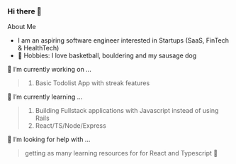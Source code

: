 ### Hi there 👋

About Me
- I am an aspiring software engineer interested in Startups (SaaS, FinTech & HealthTech)
- 🏀 Hobbies: I love basketball, bouldering and my sausage dog


🔭 I’m currently working on ...
  > 1. Basic Todolist App with streak features


🌱 I’m currently learning ...
  > 1. Building Fullstack applications with Javascript instead of using Rails
  > 2. React/TS/Node/Express

🤔 I’m looking for help with ...
  > getting as many learning resources for for React and Typescript 🙂


